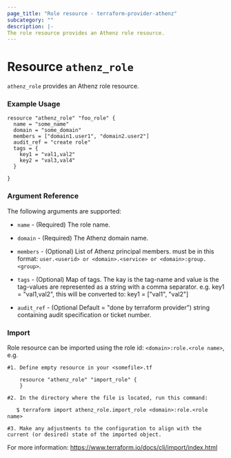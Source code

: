 ```yaml
---
page_title: "Role resource - terraform-provider-athenz"
subcategory: ""
description: |-
The role resource provides an Athenz role resource.
---
```


# Resource `athenz_role`

`athenz_role` provides an Athenz role resource.

### Example Usage

```hcl
resource "athenz_role" "foo_role" {
  name = "some_name"
  domain = "some_domain"
  members = ["domain1.user1", "domain2.user2"]
  audit_ref = "create role"
  tags = {
    key1 = "val1,val2"
    key2 = "val3,val4"
  }
  
}
```

### Argument Reference

The following arguments are supported:

- `name` - (Required) The role name.
    

- `domain` - (Required) The Athenz domain name. 
    

- `members` - (Optional) List of Athenz principal members. must be in this format: `user.<userid> or <domain>.<service> or <domain>:group.<group>`.


- `tags` - (Optional) Map of tags. The kay is the tag-name and value is the tag-values are represented as a string with a comma separator. e.g. key1 = "val1,val2", this will be converted to: key1 = ["val1", "val2"]


- `audit_ref` - (Optional Default = "done by terraform provider")  string containing audit specification or ticket number.


### Import
Role resource can be imported using the role id: `<domain>:role.<role name>`, e.g.

```hcl
#1. Define empty resource in your <somefile>.tf

    resource "athenz_role" "import_role" {
    }

#2. In the directory where the file is located, run this command:
        
   ֿ$ terraform import athenz_role.import_role <domain>:role.<role name> 

#3. Make any adjustments to the configuration to align with the current (or desired) state of the imported object.
```
For more information: https://www.terraform.io/docs/cli/import/index.html    